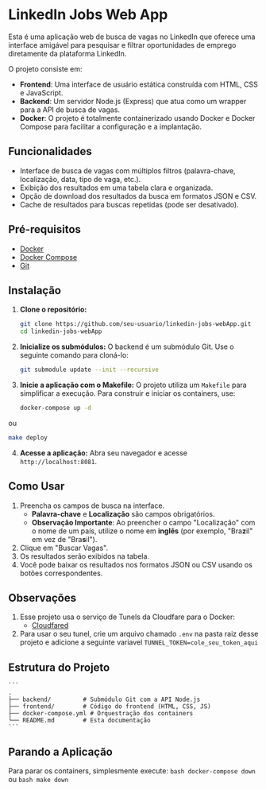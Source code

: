 # LinkedIn Jobs Web App

Esta é uma aplicação web de busca de vagas no LinkedIn que oferece uma interface amigável para pesquisar e filtrar oportunidades de emprego diretamente da plataforma LinkedIn.

O projeto consiste em:
- **Frontend**: Uma interface de usuário estática construída com HTML, CSS e JavaScript.
- **Backend**: Um servidor Node.js (Express) que atua como um wrapper para a API de busca de vagas.
- **Docker**: O projeto é totalmente containerizado usando Docker e Docker Compose para facilitar a configuração e a implantação.

## Funcionalidades

- Interface de busca de vagas com múltiplos filtros (palavra-chave, localização, data, tipo de vaga, etc.).
- Exibição dos resultados em uma tabela clara e organizada.
- Opção de download dos resultados da busca em formatos JSON e CSV.
- Cache de resultados para buscas repetidas (pode ser desativado).

## Pré-requisitos

- [Docker](https://docs.docker.com/get-docker/)
- [Docker Compose](https://docs.docker.com/compose/install/)
- [Git](https://git-scm.com/downloads)

## Instalação

1. **Clone o repositório:**
   ```bash
   git clone https://github.com/seu-usuario/linkedin-jobs-webApp.git
   cd linkedin-jobs-webApp
   ```

2. **Inicialize os submódulos:**
   O backend é um submódulo Git. Use o seguinte comando para cloná-lo:
   ```bash
   git submodule update --init --recursive
   ```

3. **Inicie a aplicação com o Makefile:**
   O projeto utiliza um `Makefile` para simplificar a execução. Para construir e iniciar os containers, use:
   ```bash
   docker-compose up -d
   ```
ou
   ```bash
   make deploy
   ```

4. **Acesse a aplicação:**
   Abra seu navegador e acesse `http://localhost:8081`.

## Como Usar

1. Preencha os campos de busca na interface.
   - **Palavra-chave** e **Localização** são campos obrigatórios.
   - **Observação Importante**: Ao preencher o campo "Localização" com o nome de um país, utilize o nome em **inglês** (por exemplo, "Bra**z**il" em vez de "Bra**s**il").
2. Clique em "Buscar Vagas".
3. Os resultados serão exibidos na tabela.
4. Você pode baixar os resultados nos formatos JSON ou CSV usando os botões correspondentes.

## Observações

1. Esse projeto usa o serviço de Tunels da Cloudfare para o Docker:
   - [Cloudfared](https://hub.docker.com/r/cloudflare/cloudflared)
2. Para usar o seu tunel, crie um arquivo chamado `.env` na pasta raiz desse projeto e adicione a seguinte variavel `TUNNEL_TOKEN=cole_seu_token_aqui`

## Estrutura do Projeto

    ```
    .
    ├── backend/         # Submódulo Git com a API Node.js
    ├── frontend/        # Código do frontend (HTML, CSS, JS)
    ├── docker-compose.yml # Orquestração dos containers
    └── README.md        # Esta documentação
    ```

## Parando a Aplicação

Para parar os containers, simplesmente execute:
    ```bash
    docker-compose down
    ```
ou
    ```bash
    make down
    ```
